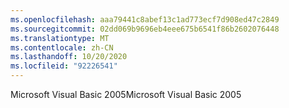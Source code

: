 ```yaml
---
ms.openlocfilehash: aaa79441c8abef13c1ad773ecf7d908ed47c2849
ms.sourcegitcommit: 02dd069b9696eb4eee675b6541f86b2602076448
ms.translationtype: MT
ms.contentlocale: zh-CN
ms.lasthandoff: 10/20/2020
ms.locfileid: "92226541"
---
```

<span data-ttu-id="465d3-101">Microsoft Visual Basic 2005</span><span class="sxs-lookup"><span data-stu-id="465d3-101">Microsoft Visual Basic 2005</span></span>